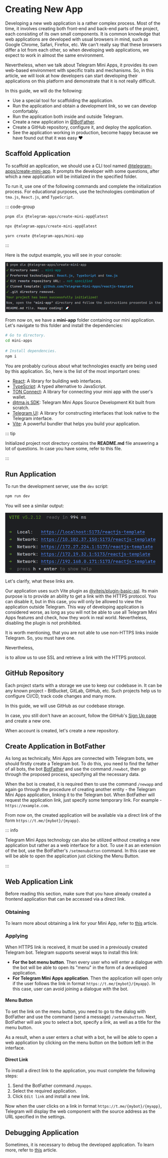 # Creating New App

Developing a new web application is a rather complex process. Most of the time, it involves creating
both front-end and back-end parts of the project, each consisting of its own small components. It is
common knowledge that web applications are developed with usual browsers in mind, such as Google
Chrome, Safari, Firefox, etc. We can't really say that these browsers differ a lot from each other,
so when developing web applications, we expect to work in almost the same environment.

Nevertheless, when we talk about Telegram Mini Apps, it provides its own web-based environment
with specific traits and mechanisms. So, in this article, we will look at how developers can start
developing their applications on this platform and demonstrate that it is not really difficult.

In this guide, we will do the following:

- Use a special tool for scaffolding the application.
- Run the application and obtain a development link, so we can develop comfortably.
- Run the application both inside and outside Telegram.
- Create a new application in [@BotFather](https://t.me/botfather).
- Create a GitHub repository, configure it, and deploy the application.
- See the application working in production, become happy because we have found out that it was
  easy ❤️

## Scaffold Application

To scaffold an application, we should use a CLI tool
named [@telegram-apps/create-mini-app](https://docs.telegram-mini-apps.com/packages/telegram-apps-create-mini-app).
It prompts the developer with some questions, after which a new application will be initialized in
the specified folder.

To run it, use one of the following commands and complete the initialization process. For
educational purposes, use the technologies combination of `tma.js`, `React.js`, and `TypeScript`.

::: code-group

```bash [pnpm]
pnpm dlx @telegram-apps/create-mini-app@latest
```

```bash [npm]
npx @telegram-apps/create-mini-app@latest
```

```bash [yarn]
yarn create @telegram-apps/mini-app
```

:::

Here is the output example, you will see in your console:

![img_2.png](img_2.png)

From now on, we have a **mini-app** folder containing our mini application. Let's navigate to this
folder and install the dependencies:

```Bash
# Go to directory.
cd mini-apps

# Install dependencies.
npm i
```

You are probably curious about what technologies exactly are being used by this application. So,
here is the list of the most important ones:

- [React](https://react.dev/): A library for building web interfaces.
- [TypeScript](https://www.typescriptlang.org/): A typed alternative to JavaScript.
- [TON Connect](https://docs.ton.org/develop/dapps/ton-connect/overview): A library for connecting
  your mini app with the user's wallet.
- [@tma.js SDK](https://docs.telegram-mini-apps.com/packages/tma-js-sdk): Telegram Mini Apps Source
  Development Kit built from scratch.
- [Telegram UI](https://github.com/Telegram-Mini-Apps/TelegramUI): A library for constructing
  interfaces that look native to the Telegram interface.
- [Vite](https://vitejs.dev/): A powerful bundler that helps you build your application.

::: tip

Initialized project root directory contains the **README.md** file answering a lot of questions.
In case you have some, refer to this file.

:::

## Run Application

To run the development server, use the `dev` script:

```Bash
npm run dev
```

You will see a similar output:

![img_1.png](img_1.png)

Let's clarify, what these links are.

Our application uses such Vite plugin
as [@vitejs/plugin-basic-ssl](https://www.npmjs.com/package/@vitejs/plugin-basic-ssl). Its main
purpose is to provide an ability to get a link with the HTTPS protocol. You can disable it, but
in this case, you will only be allowed to view the application outside Telegram. This way of
developing application is considered worse, as long as you will not be able to use all Telegram
Mini Apps features and check, how they work in real world. Nevertheless, disabling the plugin
is not prohibited.

It is worth mentioning,
that you are not able to use non-HTTPS links inside Telegram. So, you must have one.

Nevertheless,

is to allow us to use SSL and retrieve a link with the HTTPS protocol.

## GitHub Repository

Each project starts with a storage we use to keep our codebase in. It can be any known project -
BitBucket, GitLab, GitHub, etc. Such projects help us to configure CI/CD, track code changes
and many more.

In this guide, we will use GitHub as our codebase storage.

In case, you still don't have an account, follow the
GitHub's [Sign Up page](https://github.com/signup) and create a new one.

When account is created, let's create a new repository.

## Create Application in BotFather

As long as technically, Mini Apps are connected with Telegram bots, we should firstly create
a Telegram bot. To do this, you need to find the father of all bots, the
bot [BotFather](https://t.me/botfather) and use the command `/newbot`, then go through the proposed
process, specifying all the necessary data.

When the bot is created, it is required then to use the command `/newapp` and again go through the
procedure of creating another entity - the Telegram Mini Apps application, linking it to the
Telegram bot. When BotFather will request the application link, just specify some temporary link.
For example - `https://example.com`.

From now on, the created application will be available via a direct link of the
form `https://t.me/{mybot}/{myapp}`.

::: info

Telegram Mini Apps technology can also be utilized without creating a new application but rather as
a web interface for a bot. To use it as an extension of the bot, use the
BotFather's `/setmenubutton` command. In this case we will be able to open the application
just clicking the Menu Button.

:::

## Web Application Link

Before reading this section, make sure that you have already created a frontend application
that can be accessed via a direct link.

### Obtaining

To learn more about obtaining a link for your Mini App, refer to [this](getting-app-link.md)
article.

### Applying

When HTTPS link is received, it must be used in a previously created Telegram bot. Telegram
supports several ways to install this link:

- **For the bot menu button**. Then every user who will enter a dialogue with the bot will be able
  to open its "menu" in the form of a developed application.
- **For Telegram Mini Apps application**. Then the application will open only if the user
  follows the link in format `https://t.me/{mybot}/{myapp}`. In this case, user can avoid joining
  a dialogue with the bot.

#### Menu Button

To set the link on the menu button, you need to go to the dialog with BotFather and use
the command (send a message) `/setmenubutton`. Next, BotFather will ask you to select a bot, specify
a link, as well as a title for the menu button.

As a result, when a user enters a chat with a bot, he will be able to open a web application by
clicking on the menu button on the bottom left in the interface.

#### Direct Link

To install a direct link to the application, you must complete the following steps:

1. Send the BotFather command `/myapps`.
2. Select the required application.
3. Click `Edit link` and install a new link.

Now when the user clicks on a link in format `https://t.me/{mybot}/{myapp}`, Telegram
will display the web component with the source address as the URL specified in the settings.

## Debugging Application

Sometimes, it is necessary to debug the developed application. To learn more, refer
to [this](debugging.md) article.

[//]: # (## Additional)

[//]: # ()

[//]: # (### Hot Module Replacement)

[//]: # ()

[//]: # (The application development process is a fairly complex and lengthy process. You always want to see)

[//]: # (the changes you make in the code right away on the screen. In order to see the changes in real time,)

[//]: # (it is necessary to use such a technique as **Hot Module Replacement**. This section will not cover)

[//]: # (the process of setting it up, as it often depends on the project, but well-known frameworks already)

[//]: # (include this functionality by default.)

[//]: # ()

[//]: # (How to configure HMR can be found)

[//]: # (in [this Webpack article]&#40;https://webpack.js.org/guides/hot-module-replacement/&#41;.)

[//]: # (## Заключение)

[//]: # ()

[//]: # (Этого вполне достаточно для того, чтобы создать свое первое приложение TWA.)

[//]: # (Тем не менее, данный гайд не покрывает все особенности платформы, а лишь)

[//]: # (помогает избежать бесполезной траты времени на базовые и простые проблемы.)

[//]: # (## Debugging application)

[//]: # ()

[//]: # (As long as Web Apps are web applications, and they are opened in some native)

[//]: # (components &#40;not in browser&#41;, we are not allowed to debug them in common way as)

[//]: # (we do it in browser applications until some additional actions are done.)

[//]: # ()

[//]: # (To enable debug mode in native application follow)

[//]: # ([official documentation]&#40;https://core.telegram.org/bots/webapps#debug-mode-for-web-apps&#41;)

[//]: # (.)